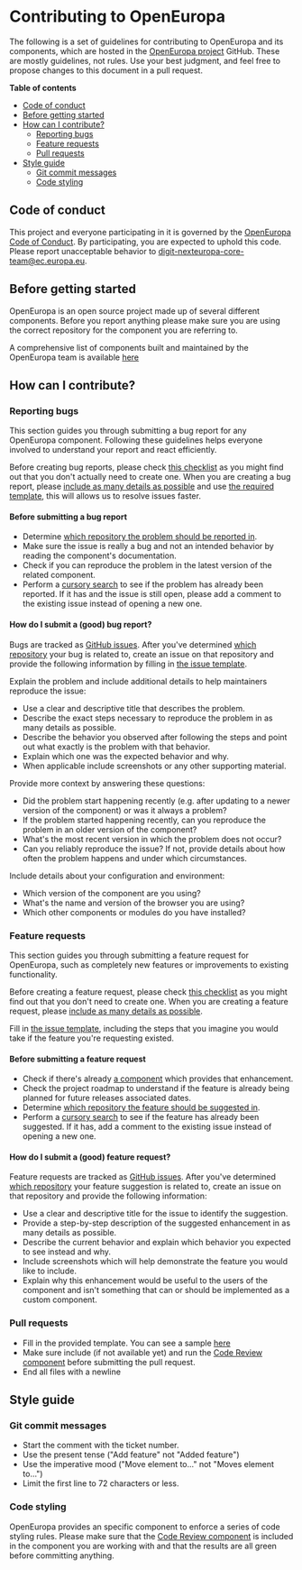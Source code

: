# Contributing to OpenEuropa

The following is a set of guidelines for contributing to OpenEuropa and its components, which are hosted in the
[OpenEuropa project](https://github.com/openeuropa) GitHub. These are mostly guidelines, not rules.
Use your best judgment, and feel free to propose changes to this document in a pull request.

**Table of contents**

* [Code of conduct](#code-of-conduct)
* [Before getting started](#before-getting-started)
* [How can I contribute?](#how-can-i-contribute)
  * [Reporting bugs](#reporting-bugs)
  * [Feature requests](#feature-requests)
  * [Pull requests](#pull-requests)
* [Style guide](#style-guide)
  * [Git commit messages](#git-commit-messages)
  * [Code styling](#code-styling)

## Code of conduct

This project and everyone participating in it is governed by the [OpenEuropa Code of Conduct](code-of-conduct.md).
By participating, you are expected to uphold this code.  Please report unacceptable behavior to [digit-nexteuropa-core-team@ec.europa.eu](mailto:digit-nexteuropa-core-team@ec.europa.eu).

## Before getting started

OpenEuropa is an open source project made up of several different components. Before you report anything please make
sure you are using the correct repository for the component you are referring to.

A comprehensive list of components built and maintained by the OpenEuropa team is available [here](openeuropa-components.md)

## How can I contribute?

### Reporting bugs

This section guides you through submitting a bug report for any OpenEuropa component. Following these guidelines helps
everyone involved to understand your report and react efficiently.

Before creating bug reports, please check [this checklist](#before-submitting-a-bug-report) as you might find out that
you don't actually need to create one. When you are creating a bug report, please [include as many details as possible](#how-do-i-submit-a-good-bug-report)
and use [the required template](ISSUE_TEMPLATE.md), this will allows us to resolve issues faster.

#### Before submitting a bug report

* Determine [which repository the problem should be reported in](#before-getting-started).
* Make sure the issue is really a bug and not an intended behavior by reading the component's documentation.
* Check if you can reproduce the problem in the latest version of the related component.
* Perform a [cursory search](https://github.com/search?q=+is%3Aissue+user%3Aopeneuropa) to see if the problem has
  already been reported. If it has and the issue is still open, please add a comment to the existing issue instead of
  opening a new one.

#### How do I submit a (good) bug report?

Bugs are tracked as [GitHub issues](https://guides.github.com/features/issues). After you've determined [which repository](#before-getting-started)
your bug is related to, create an issue on that repository and provide the following information by filling in
[the issue template](issue-template.md).

Explain the problem and include additional details to help maintainers reproduce the issue:

* Use a clear and descriptive title that describes the problem.
* Describe the exact steps necessary to reproduce the problem in as many details as possible.
* Describe the behavior you observed after following the steps and point out what exactly is the problem with that
  behavior.
* Explain which one was the expected behavior and why.
* When applicable include screenshots or any other supporting material.

Provide more context by answering these questions:

* Did the problem start happening recently (e.g. after updating to a newer version of the component) or was it always a
  problem?
* If the problem started happening recently, can you reproduce the problem in an older version of the component?
* What's the most recent version in which the problem does not occur?
* Can you reliably reproduce the issue? If not, provide details about how often the problem happens and under which
  circumstances.

Include details about your configuration and environment:

* Which version of the component are you using?
* What's the name and version of the browser you are using?
* Which other components or modules do you have installed?

### Feature requests

This section guides you through submitting a feature request for OpenEuropa, such as completely new features or
improvements to existing functionality.

Before creating a feature request, please check [this checklist](#before-submitting-a-feature-request) as you might find
out that you don't need to create one. When you are creating a feature request, please
[include as many details as possible](#how-do-i-submit-a-good-enhancement-suggestion).

Fill in [the issue template](issue-template.md), including the steps that you imagine you would take if the feature
you're requesting existed.

#### Before submitting a feature request

* Check if there's already [a component](openeuropa-components.md) which provides that enhancement.
* Check the project roadmap to understand if the feature is already being planned for future releases associated dates.
* Determine [which repository the feature should be suggested in](#before-getting-started).
* Perform a [cursory search](https://github.com/search?q=+is%3Aissue+user%3Aopeneuropa) to see if the feature has
  already been suggested. If it has, add a comment to the existing issue instead of opening a new one.

#### How do I submit a (good) feature request?

Feature requests are tracked as [GitHub issues](https://guides.github.com/features/issues/). After you've determined
[which repository](#before-getting-starter) your feature suggestion is related to, create an issue on that repository
and provide the following information:

* Use a clear and descriptive title for the issue to identify the suggestion.
* Provide a step-by-step description of the suggested enhancement in as many details as possible.
* Describe the current behavior and explain which behavior you expected to see instead and why.
* Include screenshots which will help demonstrate the feature you would like to include.
* Explain why this enhancement would be useful to the users of the component and isn't something that can or should be
  implemented as a custom component.

### Pull requests

* Fill in the provided template. You can see a sample [here](#pull-request-template.md)
* Make sure include (if not available yet) and run the [Code Review component](https://github.com/openeuropa/code-review)
  before submitting the pull request.
* End all files with a newline

## Style guide

### Git commit messages

* Start the comment with the ticket number.
* Use the present tense ("Add feature" not "Added feature")
* Use the imperative mood ("Move element to..." not "Moves element to...")
* Limit the first line to 72 characters or less.

### Code styling

OpenEuropa provides an specific component to enforce a series of code styling rules. Please make sure that the
[Code Review component](https://github.com/openeuropa/code-review) is included in the component you are working with and
that the results are all green before committing anything.
